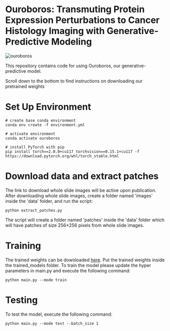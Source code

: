 # Ouroboros: Transmuting Protein Expression Perturbations to Cancer Histology Imaging with Generative-Predictive Modeling

![ouroboros](https://github.com/Srijay/Ouroboros/assets/6882352/77ab0e40-94f4-488c-8db1-6b57956dc989)


This repository contains code for using Ouroboros, our generative-predictive model.

Scroll down to the bottom to find instructions on downloading our pretrained weights 

# Set Up Environment
```
# create base conda environment
conda env create -f environment.yml

# activate environment
conda activate ouroboros

# install PyTorch with pip
pip install torch==2.0.0+cu117 torchvision==0.15.1+cu117 -f https://download.pytorch.org/whl/torch_stable.html
```

# Download data and extract patches

The link to download whole slide images will be active upon publication. After downloading whole slide images, create a folder named 'images' inside the 'data' folder, and run the script: 

```
python extract_patches.py
```

The script will create a folder named 'patches' inside the 'data' folder which will have patches of size 256×256 pixels from whole slide images.


# Training

The trained weights can be downloaded [here](https://drive.google.com/drive/folders/1VbB6Ep06hlrPlBrnXSzba6mancuU1iN9?usp=sharing). Put the trained weights inside the trained_models folder. To train the model please update the hyper parameters in main.py and execute the following command:

```
python main.py --mode train
```

# Testing 
To test the model, execute the following command:

```
python main.py --mode test --batch_size 1
```
